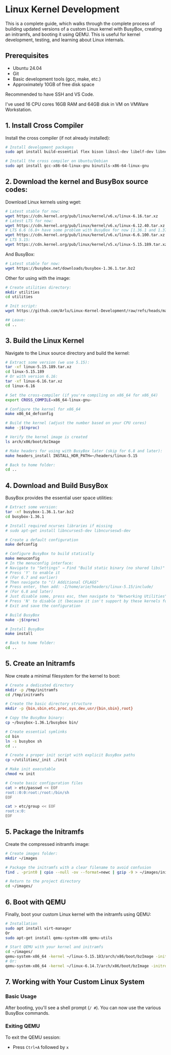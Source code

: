 # Linux Kernel Development

This is a complete guide, which walks through the complete process of building updated versions of a custom Linux kernel with BusyBox, creating an initramfs, and booting it using QEMU. This is useful for kernel development, testing, and learning about Linux internals.

## Prerequisites

- Ubuntu 24.04
- Git
- Basic development tools (gcc, make, etc.)
- Approximately 10GB of free disk space

Recommended to have SSH and VS Code.

I've used 16 CPU cores 16GB RAM and 64GB disk in VM on VMWare Workstation.

## 1. Install Cross Compiler

Install the cross compiler (if not already installed):

```bash
# Install development packages
sudo apt install build-essential flex bison libssl-dev libelf-dev libncurses5-dev libncursesw5-dev

# Install the cross compiler on Ubuntu/Debian
sudo apt install gcc-x86-64-linux-gnu binutils-x86-64-linux-gnu

```

## 2. Download the kernel and BusyBox source codes:

Download Linux kernels using wget:

```bash
# Latest stable for now:
wget https://cdn.kernel.org/pub/linux/kernel/v6.x/linux-6.16.tar.xz
# Latest LTS for now:
wget https://cdn.kernel.org/pub/linux/kernel/v6.x/linux-6.12.40.tar.xz
# LTS 6.6 (6.8+ have some problem with BusyBox for now [1.36.1 and 1.37.0])
wget https://cdn.kernel.org/pub/linux/kernel/v6.x/linux-6.6.100.tar.xz
# LTS 5.15:
wget https://cdn.kernel.org/pub/linux/kernel/v5.x/linux-5.15.189.tar.xz
```

And BusyBox:
```bash
# Latest stable for now:
wget https://busybox.net/downloads/busybox-1.36.1.tar.bz2
```

Other for using with the image:
```bash
# Create utilities directory:
mkdir utilities
cd utilities

# Init script:
wget https://github.com/Arlu/Linux-Kernel-Development/raw/refs/heads/main/_init

## Leave:
cd ..
```

## 3. Build the Linux Kernel

Navigate to the Linux source directory and build the kernel:

```bash
# Extract some version (we use 5.15):
tar -xf linux-5.15.189.tar.xz
cd linux-5.15.189
# Or with version 6.16:
tar -xf linux-6.16.tar.xz
cd linux-6.16

# Set the cross-compiler (if you're compiling on x86_64 for x86_64)
export CROSS_COMPILE=x86_64-linux-gnu-

# Configure the kernel for x86_64
make x86_64_defconfig

# Build the kernel (adjust the number based on your CPU cores)
make -j$(nproc)

# Verify the kernel image is created
ls arch/x86/boot/bzImage

# Make headers for using with BusyBox later (skip for 6.8 and later):
make headers_install INSTALL_HDR_PATH=~/headers/linux-5.15

# Back to home folder:
cd ..
```

## 4. Download and Build BusyBox

BusyBox provides the essential user space utilities:

```bash
# Extract some version:
tar -xf busybox-1.36.1.tar.bz2
cd busybox-1.36.1

# Install required ncurses libraries if missing
# sudo apt-get install libncurses5-dev libncursesw5-dev

# Create a default configuration
make defconfig

# Configure BusyBox to build statically
make menuconfig
# In the menuconfig interface:
# Navigate to "Settings" → Find "Build static binary (no shared libs)"
# Press 'Y' to enable it
# (For 6.7 and earlier)
# Then navigate to "() Additional CFLAGS"
# Press enter, then add: -I/home/arie/headers/linux-5.15/include/
# (For 6.8 and later)
# Just disable some, press esc, then navigate to "Networking Utilities" → Find "tc (8.3 kb)"
# Press 'N' to disable it (because it isn't support by these kernels for now)
# Exit and save the configuration

# Build BusyBox
make -j$(nproc)

# Install BusyBox
make install

# Back to home folder:
cd ..
```

## 5. Create an Initramfs

Now create a minimal filesystem for the kernel to boot:

```bash
# Create a dedicated directory
mkdir -p /tmp/initramfs
cd /tmp/initramfs

# Create the basic directory structure
mkdir -p {bin,sbin,etc,proc,sys,dev,usr/{bin,sbin},root}

# Copy the BusyBox binary:
cp ~/busybox-1.36.1/busybox bin/

# Create essential symlinks
cd bin
ln -s busybox sh
cd ..

# Create a proper init script with explicit BusyBox paths
cp ~/utilities/_init ./init

# Make init executable
chmod +x init

# Create basic configuration files
cat > etc/passwd << EOF
root::0:0:root:/root:/bin/sh
EOF

cat > etc/group << EOF
root:x:0:
EOF
```

## 5. Package the Initramfs

Create the compressed initramfs image:

```bash
# Create images folder:
mkdir ~/images

# Package the initramfs with a clear filename to avoid confusion
find . -print0 | cpio --null -ov --format=newc | gzip -9 > ~/images/initramfs.cpio.gz

# Return to the project directory
cd ~/images/
```

## 6. Boot with QEMU

Finally, boot your custom Linux kernel with the initramfs using QEMU:

```bash
# Installation
sudo apt install virt-manager
Or
sudo apt-get install qemu-system-x86 qemu-utils

# Start QEMU with your kernel and initramfs
cd ~/images/
qemu-system-x86_64 -kernel ~/linux-5.15.183/arch/x86/boot/bzImage -initrd initramfs.cpio.gz -append "console=ttyS0 nokaslr" -nographic -m 512M
# Or:
qemu-system-x86_64 -kernel ~/linux-6.14.7/arch/x86/boot/bzImage -initrd initramfs.cpio.gz -append "console=ttyS0 nokaslr" -nographic -m 512M

```

## 7. Working with Your Custom Linux System

### Basic Usage
After booting, you'll see a shell prompt (`/ #`). You can now use the various BusyBox commands.

### Exiting QEMU
To exit the QEMU session:
- Press `Ctrl+A` followed by `x`
